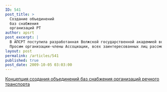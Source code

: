 ```yaml
---
ID: 541
post_title: >
  Создание объединений
  баз снабжения
  организаций РТ
author: apsrt
post_excerpt: |
  В АПСРТ поступила разработанная Волжской государственной академией водного транспорта  Концепция создания объединений баз снабжения организаций речного транспорта приводятся ее основные положения).<br />
  Просим организации-члены Ассоциации, всех заинтересованных лиц рассмотреть прилагаемые материалы и направить вашу  оценку актуальности     решаемой задачи и практичности предлагаемой концепции ее решения разработчику - доценту кафедры логистики и маркетинга ВГАВТ Цверову Владимиру Викторовичу по адресу  tsvv@mail.ru
layout: post
permalink: /articles/541
published: true
post_date: 2009-10-05 03:03:00
---
```

[<span style="text-decoration:underline;"> Концепция создания объединений баз снабжения организаций речного транспорта </span>][1]

 [1]: http://www.apsrt.ru/docs/koncepcia.doc